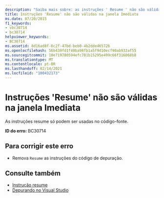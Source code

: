 ```yaml
---
description: "Saiba mais sobre: as instruções ' Resume ' não são válidas na janela Immediate"
title: Instruções 'Resume' não são válidas na janela Imediata
ms.date: 07/20/2015
f1_keywords:
- vbc30714
- bc30714
helpviewer_keywords:
- BC30714
ms.assetid: 8d16ad8f-6c2f-47bd-beb0-4b2dde465726
ms.openlocfilehash: 56b439fd1f40ba98fb1a5f9d10ecf90ab932af55
ms.sourcegitcommit: 10e719780594efc781b15295e499c66f316068b8
ms.translationtype: MT
ms.contentlocale: pt-BR
ms.lasthandoff: 02/14/2021
ms.locfileid: "100432173"
---
```

# <a name="resume-statements-are-not-valid-in-the-immediate-window"></a>Instruções 'Resume' não são válidas na janela Imediata

As instruções resume só podem ser usadas no código-fonte.  
  
 **ID do erro:** BC30714  
  
## <a name="to-correct-this-error"></a>Para corrigir este erro  
  
- Remova `Resume` as instruções do código de depuração.  
  
## <a name="see-also"></a>Consulte também

- [Instrução resume](../language-reference/statements/resume-statement.md)
- [Depurando no Visual Studio](/visualstudio/debugger/debugger-feature-tour)
